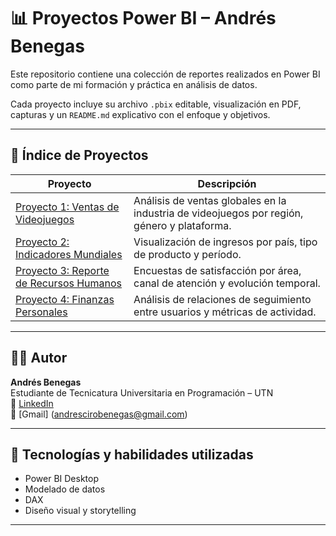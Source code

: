 # 📊 Proyectos Power BI – Andrés Benegas

Este repositorio contiene una colección de reportes realizados en Power BI como parte de mi formación y práctica en análisis de datos.

Cada proyecto incluye su archivo `.pbix` editable, visualización en PDF, capturas y un `README.md` explicativo con el enfoque y objetivos.

---

## 📁 Índice de Proyectos

| Proyecto | Descripción |
|----------|-------------|
| [Proyecto 1: Ventas de Videojuegos](proyecto_1_videojuegos) | Análisis de ventas globales en la industria de videojuegos por región, género y plataforma. |
| [Proyecto 2: Indicadores Mundiales](./proyecto_2_ingresos_regionales) | Visualización de ingresos por país, tipo de producto y período. |
| [Proyecto 3: Reporte de Recursos Humanos](./proyecto_3_recursos_humanos) | Encuestas de satisfacción por área, canal de atención y evolución temporal. |
| [Proyecto 4: Finanzas Personales](./proyecto_4_analisis_red_social) | Análisis de relaciones de seguimiento entre usuarios y métricas de actividad. |

---

## 👨‍💻 Autor

**Andrés Benegas**  
Estudiante de Tecnicatura Universitaria en Programación – UTN  
🔗 [LinkedIn](https://www.linkedin.com/in/andres-benegas/)  
📧 [Gmail] (andrescirobenegas@gmail.com)

---

## 📎 Tecnologías y habilidades utilizadas

- Power BI Desktop
- Modelado de datos
- DAX
- Diseño visual y storytelling

---

